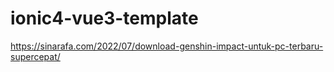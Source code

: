 # ionic4-vue3-template
https://sinarafa.com/2022/07/download-genshin-impact-untuk-pc-terbaru-supercepat/
